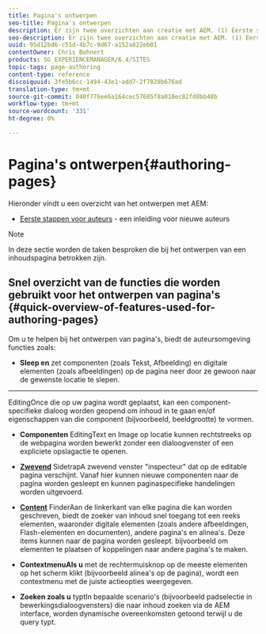 ```yaml
---
title: Pagina's ontwerpen
seo-title: Pagina's ontwerpen
description: Er zijn twee overzichten aan creatie met AEM. (1) Eerste stappen voor auteurs - een inleiding voor nieuwe auteurs, en (2) snelle gids voor het ontwerpen van pagina's - een snelle gids (op hoog niveau) aan de belangrijkste acties.
seo-description: Er zijn twee overzichten aan creatie met AEM. (1) Eerste stappen voor auteurs - een inleiding voor nieuwe auteurs, en (2) snelle gids voor het ontwerpen van pagina's - een snelle gids (op hoog niveau) aan de belangrijkste acties.
uuid: 95d12bd6-c51d-4b7c-9d67-a152a822eb01
contentOwner: Chris Bohnert
products: SG_EXPERIENCEMANAGER/6.4/SITES
topic-tags: page-authoring
content-type: reference
discoiquuid: 3fe5b6cc-1494-43e1-add7-2f7828b676ad
translation-type: tm+mt
source-git-commit: 040f776ee6a164cec57685f8a010ec82fd8bb48b
workflow-type: tm+mt
source-wordcount: '331'
ht-degree: 0%

---
```



# Pagina&#39;s ontwerpen{#authoring-pages}

Hieronder vindt u een overzicht van het ontwerpen met AEM:

* [Eerste stappen voor auteurs](/help/sites-classic-ui-authoring/classic-page-author-first-steps.md)  - een inleiding voor nieuwe auteurs

>[!NOTE]
>
>In deze sectie worden de taken besproken die bij het ontwerpen van een inhoudspagina betrokken zijn. <!-- There are many additional features closely related to page authoring, these are covered under [Site and Page Features](/sites-classic-ui-authoring/classic-feature.md). -->

## Snel overzicht van de functies die worden gebruikt voor het ontwerpen van pagina&#39;s {#quick-overview-of-features-used-for-authoring-pages}

Om u te helpen bij het ontwerpen van pagina&#39;s, biedt de auteursomgeving functies zoals:

* **Sleep en**
zet componenten (zoals Tekst, Afbeelding) en digitale elementen (zoals afbeeldingen) op de pagina neer door ze gewoon naar de gewenste locatie te slepen.

* ****
EditingOnce die op uw pagina wordt geplaatst, kan een component-specifieke dialoog worden geopend om inhoud in te gaan en/of eigenschappen van die component (bijvoorbeeld, beeldgrootte) te vormen.

* **Componenten**
EditingText en Image op locatie kunnen rechtstreeks op de webpagina worden bewerkt zonder een dialoogvenster of een expliciete opslagactie te openen.

* **[Zwevend](/help/sites-classic-ui-authoring/classic-page-author-env-tools.md#sidekickclassicui)**
SidetrapA zwevend venster &quot;inspecteur&quot; dat op de editable pagina verschijnt. Vanaf hier kunnen nieuwe componenten naar de pagina worden gesleept en kunnen paginaspecifieke handelingen worden uitgevoerd.

* **[Content](/help/sites-classic-ui-authoring/classic-page-author-env-tools.md#thecontentfinderclassicui)**
FinderAan de linkerkant van elke pagina die kan worden geschreven, biedt de zoeker van inhoud snel toegang tot een reeks elementen, waaronder digitale elementen (zoals andere afbeeldingen, Flash-elementen en documenten), andere pagina&#39;s en alinea&#39;s. Deze items kunnen naar de pagina worden gesleept. bijvoorbeeld om elementen te plaatsen of koppelingen naar andere pagina&#39;s te maken.

* **ContextmenuAls u**
met de rechtermuisknop op de meeste elementen op het scherm klikt (bijvoorbeeld alinea&#39;s op de pagina), wordt een contextmenu met de juiste actieopties weergegeven.

* **Zoeken zoals u**
typtIn bepaalde scenario&#39;s (bijvoorbeeld padselectie in bewerkingsdialoogvensters) die naar inhoud zoeken via de AEM interface, worden dynamische overeenkomsten getoond terwijl u de query typt.

